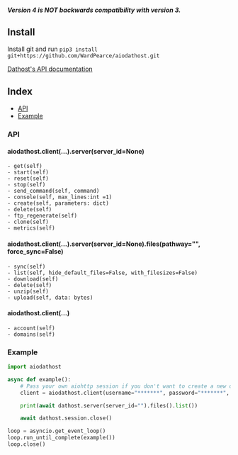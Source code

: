##### Version 4 is NOT backwards compatibility with version 3.

## Install
Install git and run `pip3 install git+https://github.com/WardPearce/aiodathost.git`

[Dathost's API documentation](https://dathost.net/api)

## Index
- [API](#API)
- [Example](#example)

### API
#### aiodathost.client(...).server(server_id=None)
    - get(self)
    - start(self)
    - reset(self)
    - stop(self)
    - send_command(self, command)
    - console(self, max_lines:int =1)
    - create(self, parameters: dict)
    - delete(self)
    - ftp_regenerate(self)
    - clone(self)
    - metrics(self)
#### aiodathost.client(...).server(server_id=None).files(pathway="", force_sync=False)
    - sync(self)
    - list(self, hide_default_files=False, with_filesizes=False)
    - download(self)
    - delete(self)
    - unzip(self)
    - upload(self, data: bytes)
#### aiodathost.client(...)
    - account(self)
    - domains(self)

### Example
```python
import aiodathost

async def example():
    # Pass your own aiohttp session if you don't want to create a new one.
    client = aiodathost.client(username="*******", password="*******", session=None)

    print(await dathost.server(server_id="").files().list())

    await dathost.session.close()

loop = asyncio.get_event_loop()
loop.run_until_complete(example())
loop.close()
```
